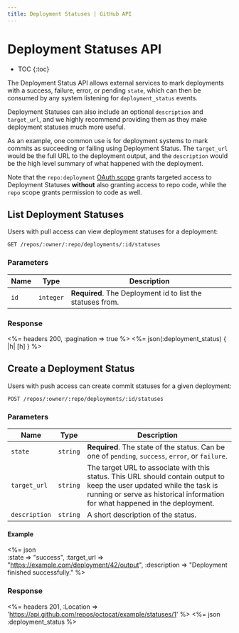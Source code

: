 ```yaml
---
title: Deployment Statuses | GitHub API
---
```


# Deployment Statuses API

* TOC
{:toc}

The Deployment Status API allows external services to mark deployments with a
success, failure, error, or pending `state`, which can then be consumed by any
system listening for `deployment_status` events.

Deployment Statuses can also include an optional `description` and `target_url`, and
we highly recommend providing them as they make deployment statuses much more
useful.

As an example, one common use is for deployment systems to mark commits as
succeeding or failing using Deployment Status.  The `target_url` would be the
full URL to the deployment output, and the `description` would be the high
level summary of what happened with the deployment.

Note that the `repo:deployment` [OAuth scope](/v3/oauth/#scopes) grants
targeted access to Deployment Statuses **without** also granting access to repo
code, while the `repo` scope grants permission to code as well.

## List Deployment Statuses

Users with pull access can view deployment statuses for a deployment:

    GET /repos/:owner/:repo/deployments/:id/statuses

### Parameters

Name | Type | Description 
-----|------|--------------
`id` |`integer`| **Required**. The Deployment id to list the statuses from.


### Response

<%= headers 200, :pagination => true %>
<%= json(:deployment_status) { |h| [h] } %>

## Create a Deployment Status

Users with push access can create commit statuses for a given deployment:

    POST /repos/:owner/:repo/deployments/:id/statuses

### Parameters

Name | Type | Description
-----|------|--------------
`state`|`string` | **Required**. The state of the status. Can be one of `pending`, `success`, `error`, or `failure`.
`target_url`|`string` | The target URL to associate with this status.  This URL should contain output to keep the user updated while the task is running or serve as historical information for what happened in the deployment.
`description`|`string` | A short description of the status.

#### Example

<%= json \
  :state       => "success",
  :target_url  => "https://example.com/deployment/42/output",
  :description => "Deployment finished successfully."
%>

### Response

<%= headers 201,
      :Location =>
'https://api.github.com/repos/octocat/example/statuses/1' %>
<%= json :deployment_status %>
